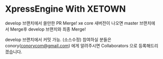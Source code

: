 XpressEngine With XETOWN
============
develop 브랜치에서 쓸만한 PR Merge!
xe core 새버전이 나오면 master 브랜치에서 Merge후 develop 브랜치와 최종 Merge!

develop 브랜치에서 커밋 가능. (소스수정)
참여하실 분들은 conory(conorycom@gmail.com) 에게 알려주시면 Collaborators 으로 등록해드리겠습니다.
